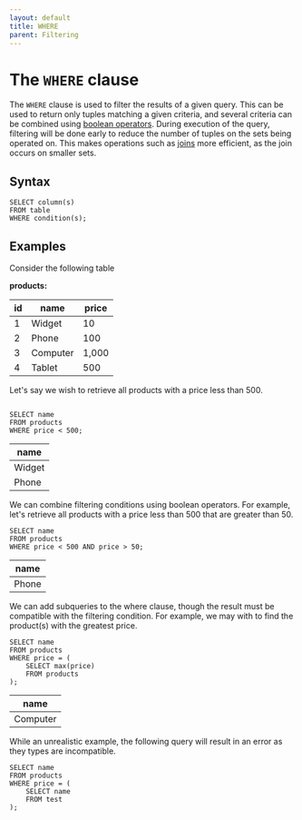 ```yaml
---
layout: default
title: WHERE
parent: Filtering
---
```


# The `WHERE` clause

The `WHERE` clause is used to filter the results of a given query. This can be used to return only tuples matching a given criteria, and several criteria can be combined using [boolean operators](Boolean%20Operators/boolean-operators.html). During execution of the query, filtering will be done early to reduce the number of tuples on the sets being operated on. This makes operations such as [joins](../Joins/joins.html) more efficient, as the join occurs on smaller sets.

## Syntax
```
SELECT column(s)
FROM table
WHERE condition(s);
```

## Examples
Consider the following table

**products:**

| id | name | price |
| -- | ---- | ----- |
| 1 | Widget | 10 |
| 2 | Phone | 100 |
| 3 | Computer | 1,000 |
| 4 | Tablet | 500 |

Let's say we wish to retrieve all products with a price less than 500.
```

SELECT name
FROM products
WHERE price < 500;
```

| name |
| ---- |
| Widget |
| Phone |

We can combine filtering conditions using boolean operators. For example, let's retrieve all products with a price less than 500 that are greater than 50.
```
SELECT name
FROM products
WHERE price < 500 AND price > 50;
```

| name |
| ---- |
| Phone |

We can add subqueries to the where clause, though the result must be compatible with the filtering condition. For example, we may with to find the product(s) with the greatest price.
```
SELECT name
FROM products
WHERE price = (
	SELECT max(price)
	FROM products
);
```

| name |
| ---- |
| Computer |

While an unrealistic example, the following query will result in an error as they types are incompatible.
```
SELECT name
FROM products
WHERE price = (
	SELECT name
	FROM test
);
```